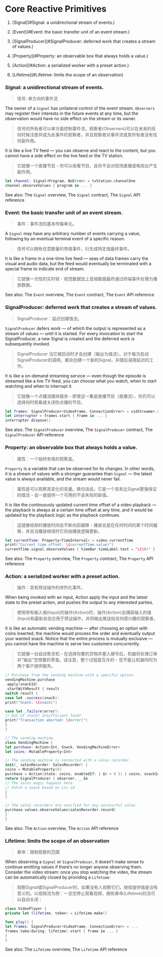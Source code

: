 # Core Reactive Primitives

1. [Signal](#Signal: a unidirectional stream of events.)

1. [Event](#Event: the basic transfer unit of an event stream.)

1. [SIgnalProducer](#SignalProducer: deferred work that creates a stream of values.)

1. [Property](#Property: an observable box that always holds a value.)

1. [Action](#Action: a serialized worker with a preset action.)

1. [Lifetime](#Lifetime: limits the scope of an observation)

### Signal: a unidirectional stream of events.

> 信号: 单方向的事件流

The owner of a ```Signal``` has unilateral control of the event stream. ```Observers``` may register their interests in the future events at any time, but the observation would have no side effect on the stream or its owner.

> 信号的所有者可以单方面控制事件流。观察者(Observers)可以在未来的任何时候注册并成为此事件的观察者，并且观察者对事件流或其所有者没有任何副作用。

It is like a live TV feed — you can observe and react to the content, but you cannot have a side effect on the live feed or the TV station.

> 它就像一个直播节目 - 你可以收看节目，且你不会对现场直播或电视台产生副作用。

```swift
let channel: Signal<Program, NoError> = tvStation.channelOne
channel.observeValues { program in ... }
```

See also: The ```Signal``` overview, The ```Signal``` contract, The ```Signal``` API reference

### Event: the basic transfer unit of an event stream.

> 事件：事件流的基本传输单元。

A ```Signal``` may have any arbitrary number of events carrying a value, following by an eventual terminal event of a specific reason.

> 信号可以拥有任意数量的带值事件，衍生成特定值最终事件。

It is like a frame in a one-time live feed — seas of data frames carry the visual and audio data, but the feed would eventually be terminated with a special frame to indicate end of stream.

> 它就像一次性的实时帧 - 视觉数据加上音频数据最终通过终端事件处理为播放数据。

See also: The ```Event``` overview, The ```Event``` contract, The ```Event``` API reference

### SignalProducer: deferred work that creates a stream of values.

> SignalProducer：延迟创建值流。

```SignalProducer``` defers work — of which the output is represented as a stream of values — until it is started. For every invocation to start the SignalProducer, a new Signal is created and the deferred work is subsequently invoked.

> SignalProducer 当它被启动时才会创建（输出为值流）。对于每次启动SignalProducer的调用，都会创建一个新的Signal，并随后调用延迟的工作。

It is like a on-demand streaming service — even though the episode is streamed like a live TV feed, you can choose what you watch, when to start watching and when to interrupt it.

> 它就像一个点播流媒体服务 - 即使这一集是直播节目（直播流），你仍可以选择何时观看或关闭你点播的节目。

```swift
let frames: SignalProducer<VideoFrame, ConnectionError> = vidStreamer.streamAsset(id: tvShowId)
let interrupter = frames.start { frame in ... }
interrupter.dispose()
```

See also: The ```SignalProducer``` overview, The ```SignalProducer``` contract, The ```SignalProducer``` API reference

### Property: an observable box that always holds a value.

> 属性：一个始终有值的观察盒。

```Property``` is a variable that can be observed for its changes. In other words, it is a stream of values with a stronger guarantee than ```Signal``` — the latest value is always available, and the stream would never fail.

> 属性是可以观察其变化的变量。换句话说，它是一个具有比Signal更强保证的值流 - 会一直提供一个可用的不会失败的新值。

It is like the continuously updated current time offset of a video playback — the playback is always at a certain time offset at any time, and it would be updated by the playback logic as the playback continues.

> 这就像视频的播放时间会不断向前偏移 - 播放总是在任何时间的某个时间偏移，并且当播放继续时它将由播放逻辑更新。

```swift
let currentTime: Property<TimeInterval> = video.currentTime
print("Current time offset: \(currentTime.value)")
currentTime.signal.observeValues { timeBar.timeLabel.text = "\($0)" }
```

See also: The ```Property``` overview, The ```Property``` contract, The ```Property``` API reference

### Action: a serialized worker with a preset action.

> 操作：具有预设操作的序列化事件。

When being invoked with an input, Action apply the input and the latest state to the preset action, and pushes the output to any interested parties.

> 使用带有输入值(Input)的操作(Action)时，操作(Action)会捕获输入的值(Input)和最新状态应用于预设操作，并将输出推送给任何感兴趣的观察者。

It is like an automatic vending machine — after choosing an option with coins inserted, the machine would process the order and eventually output your wanted snack. Notice that the entire process is mutually exclusive — you cannot have the machine to serve two customers concurrently.

> 它就像一台自动售货机 - 在选择你要的货物并塞入硬币后，机器将处理订单并"输出"您想要的零食。请注意，整个过程是互斥的 - 您不能让机器同时为两个客户提供服务。

```swift
// Purchase from the vending machine with a specific option.
vendingMachine.purchase
.apply(snackId)
.startWithResult { result
switch result {
case let .success(snack):
print("Snack: \(snack)")

case let .failure(error):
// Out of stock? Insufficient fund?
print("Transaction aborted: \(error)")
}
}

// The vending machine.
class VendingMachine {
let purchase: Action<Int, Snack, VendingMachineError>
let coins: MutableProperty<Int>

// The vending machine is connected with a sales recorder.
init(_ salesRecorder: SalesRecorder) {
coins = MutableProperty(0)
purchase = Action(state: coins, enabledIf: { $0 > 0 }) { coins, snackId in
return SignalProducer { observer, _ in
// The sales magic happens here.
// Fetch a snack based on its id
}
}

// The sales recorders are notified for any successful sales.
purchase.values.observeValues(salesRecorder.record)
}
}
```

See also: The ```Action``` overview, The ```Action``` API reference

### Lifetime: limits the scope of an observation

> 寿命：限制观察的范围

When observing a ```Signal``` or ```SignalProducer```, it doesn’t make sense to continue emitting values if there’s no longer anyone observing them. Consider the video stream: once you stop watching the video, the stream can be automatically closed by providing a ```Lifetime```:

> 观察Signal或SignalProducer时，如果没有人观察它们，继续提供值是没有意义的。以视频流为例：一旦您停止观看视频，拥有寿命(Lifetime)的流可以自动关闭：

```swift
class VideoPlayer {
private let (lifetime, token) = Lifetime.make()

func play() {
let frames: SignalProducer<VideoFrame, ConnectionError> = ...
frames.take(during: lifetime).start { frame in ... }
}
}
```

See also: The ```Lifetime``` overview, The ```Lifetime``` API reference
